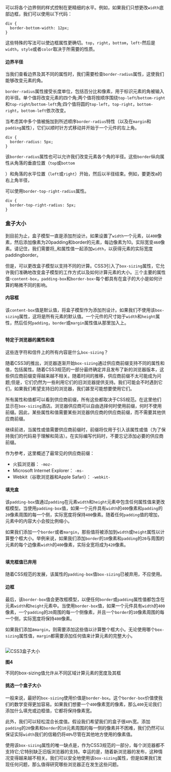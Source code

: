 可以将各个边界侧的样式控制在更精细的水平。例如，如果我们只想更改`width`底部边框，我们可以使用以下代码：

```
div {
  border-bottom-width: 12px;
}
```

这些特殊的写法可以使边框属性更确切。`top`，`right`，`bottom`，`left`-然后是`width`，`style`或者`color`取决于所需要的性质。

#### 边界半径

当我们查看边界及其不同的属性时，我们需要检查`border-radius`属性，这使我们能够改变元素的角。

`border-radius`属性接受长度单位，包括百分比和像素，用于标识元素的角被输入的半径。单个值将改变元素的四个角;两个值将按顺序围绕`top-left`/`bottom-right`和`top-right`/`bottom-left`角;四个值将圆的`top-left`，`top-right`，`bottom-right`，`bottom-left`依次改变。

当考虑其中多个值被施加到所述顺序`border-radius`特性（以及在`margin`和`padding`属性），它们以顺时针方式移动并开始于一个元件的左上角。

```
div {
  border-radius: 5px;
}
```

该`border-radius`属性也可以允许我们改变元素各个角的半径。这些`border`纵向属性从角落的垂直位置（`top`或`bottom`

）和角落的水平位置（`left`或`right`）开始，然后以半径结束。例如，要更改a的右上角半径，

可以使用`border-top-right-radius`属性。

```
div {
  border-top-right-radius: 5px;
}
```

### 盒子大小

到目前为止，盒子模型一直是添加剂设计。如果设置了`width`一个元素，以`400`像素，然后添加像素为20padding和border的元素，每边像素为10。实际宽变`460`像素。请记住，我们需要将,,和属性值一起添加`width`，以获得元素的实际宽度paddingborder。

但是，可以更改盒子模型以支持不同的计算。CSS3引入了`box-sizing`属性，它允许我们准确地改变盒子模型的工作方式以及如何计算元素的大小。三个主要的属性值-`content-box`，`padding-box`和`border-box`-每个都具有在盒子的大小是如何计算的略微不同的影响。

#### 内容框

该`content-box`值是默认值，将盒子模型作为添加剂设计。如果我们不使用该`box-sizing`属性，这将是所有元素的默认值。一个元件的尺寸始于`width`和`height`属性，然后任何`padding`，`border`或`margin`属性值从那里加入上。

```

```

#### 特定于浏览器的属性和值

这些连字符和信件上的所有内容是什么`box-sizing`？

随着CSS3的推出，浏览器逐渐开始`box-sizing`通过供应商前缀支持不同的属性和值，包括属性。随着CSS3规范的一部分最终确定并且发布了新的浏览器版本，这些供应商前缀变得越来越不相关。随着时间的推移，供应商前缀不太可能成为问题;但是，它们仍然为一些利用它们的旧浏览器提供支持。我们可能会不时遇到它们，如果我们希望支持旧的浏览器，我们甚至可能想要使用它们。

所有属性和值都可以看到供应商前缀，所有这些都取决于CSS规范。在这里他们显示在`box-sizing`酒店。浏览器供应商可以自由选择何时使用前缀，何时不使用前缀。因此，某些属性和值需要某些浏览器供应商的供应商前缀，而不需要其他供应商前缀。

继续前进，当属性或值需要供应商前缀时，前缀将仅用于引入该属性或值（为了保持我们的代码易于理解和简洁）。在实际编写代码时，不要忘记添加必要的供应商前缀。

作为参考，这里概述了最常见的供应商前缀：

* 火狐浏览器：
  `-moz-`
* Microsoft Internet Explorer：
  `-ms-`
* Webkit（谷歌浏览器和Apple Safari）：
  `-webkit-`

#### 填充盒

该`padding-box`值通过`padding`在元素`width`和`height`元素中包含任何属性值来更改框模型。当使用`padding-box`值，如果一个元件具有`width`的`400`像素和`padding`的`20`像素周围的每一个侧，实际宽度将保持`400`像素。随着任何`padding`值的增加，元素中的内容大小会按比例缩小。

如果我们添加一个`border`或者`margin`，那些值将被添加到`width`或`height`属性以计算整个框大小。举例来说，如果我们添加`border`的`10`像素和`padding`的`20`与周围的元素的每个边像素`width`的`400`像素，实际全宽将成为`420`像素。

```

```

#### 填充框值已弃用

随着CSS规范的发展，该属性的`padding-box`值`box-sizing`已被弃用，不应使用。

#### 边框

最后，该`border-box`值会更改框模型，以便任何`border`或`padding`属性值都包含在元素`width`和`height`元素中。当使用`border-box`值，如果一个元件具有`width`的`400`像素，一个`padding`的`20`周围的每一个侧像素，并且一个`border`的`10`像素周围的每一个侧，实际宽度将保持`400`像素。

如果我们添加a`margin`，则需要添加这些值以计算整个框大小。无论使用哪个`box-sizing`属性值，`margin`都需要添加任何值来计算元素的完整大小。

```

```

![](https://learn.shayhowe.com/assets/images/courses/html-css/opening-the-box-model/box-sizing.png "CSS3盒子大小")

**图4**

不同的box-sizing值允许从不同区域计算元素的宽度及其框

#### 挑选一个盒子大小

一般来说，最好的`box-sizing`使用价值是`border-box`。这个`border-box`价值使我们的数学变得更加容易。如果我们想要一个`400`像素宽的像素，那么`400`无论我们添加什么填充或边框值，它都将保持像素宽。

此外，我们可以轻松混合长度值。假设我们希望我们的盒子很`40%`宽。添加`padding`的`20`像素和`border`的`10`元素周围的每一侧的像素并不困难，我们仍然可以保证实际`width`我们的信箱仍将`40%`尽管在其他地方使用的像素值。

使用该`box-sizing`属性的唯一缺点是，作为CSS3规范的一部分，每个浏览器都不支持它;它特别缺乏旧版浏览器的支持。幸运的是，随着新浏览器的发布，这种情况变得越来越不相关。我们可以安全地使用该`box-sizing`属性，但是如果我们发现任何问题，那么值得研究哪些浏览器正在发生这些问题。


